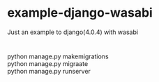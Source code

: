 # example-django-wasabi
Just an example to django(4.0.4) with wasabi

#
python manage.py makemigrations  
python manage.py migraate  
python manage.py runserver